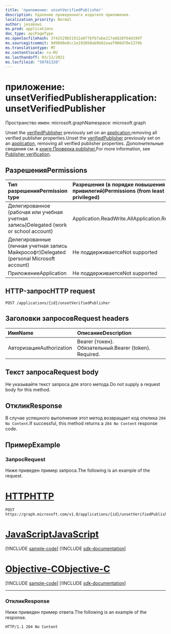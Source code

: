 ```yaml
---
title: 'приложение: unsetVerifiedPublisher'
description: Удаление проверенного издателя приложения.
localization_priority: Normal
author: jesakowi
ms.prod: applications
doc_type: apiPageType
ms.openlocfilehash: 3741529b51912a077bfb7abe217a6828f64d199f
ms.sourcegitcommit: 9d98d9e9cc1e193850ab9b82aaaf906d70e1378b
ms.translationtype: MT
ms.contentlocale: ru-RU
ms.lasthandoff: 03/12/2021
ms.locfileid: "50761320"
---
```

# <a name="application-unsetverifiedpublisher"></a><span data-ttu-id="d7c54-103">приложение: unsetVerifiedPublisher</span><span class="sxs-lookup"><span data-stu-id="d7c54-103">application: unsetVerifiedPublisher</span></span>

<span data-ttu-id="d7c54-104">Пространство имен: microsoft.graph</span><span class="sxs-lookup"><span data-stu-id="d7c54-104">Namespace: microsoft.graph</span></span>

<span data-ttu-id="d7c54-105">Unset the [verifiedPublisher](../resources/verifiedPublisher.md) previously set on an [application,](../resources/application.md)removing all verified publisher properties.</span><span class="sxs-lookup"><span data-stu-id="d7c54-105">Unset the [verifiedPublisher](../resources/verifiedPublisher.md) previously set on an [application](../resources/application.md), removing all verified publisher properties.</span></span> <span data-ttu-id="d7c54-106">Дополнительные сведения см. в [книге Проверка publisher.](/azure/active-directory/develop/publisher-verification-overview)</span><span class="sxs-lookup"><span data-stu-id="d7c54-106">For more information, see [Publisher verification](/azure/active-directory/develop/publisher-verification-overview).</span></span>

## <a name="permissions"></a><span data-ttu-id="d7c54-107">Разрешения</span><span class="sxs-lookup"><span data-stu-id="d7c54-107">Permissions</span></span>

|<span data-ttu-id="d7c54-108">Тип разрешения</span><span class="sxs-lookup"><span data-stu-id="d7c54-108">Permission type</span></span>      | <span data-ttu-id="d7c54-109">Разрешения (в порядке повышения привилегий)</span><span class="sxs-lookup"><span data-stu-id="d7c54-109">Permissions (from least to most privileged)</span></span>              |
|:--------------------|:---------------------------------------------------------|
|<span data-ttu-id="d7c54-110">Делегированное (рабочая или учебная учетная запись)</span><span class="sxs-lookup"><span data-stu-id="d7c54-110">Delegated (work or school account)</span></span> | <span data-ttu-id="d7c54-111">Application.ReadWrite.All</span><span class="sxs-lookup"><span data-stu-id="d7c54-111">Application.ReadWrite.All</span></span> |
|<span data-ttu-id="d7c54-112">Делегированные (личная учетная запись Майкрософт)</span><span class="sxs-lookup"><span data-stu-id="d7c54-112">Delegated (personal Microsoft account)</span></span> | <span data-ttu-id="d7c54-113">Не поддерживается</span><span class="sxs-lookup"><span data-stu-id="d7c54-113">Not supported</span></span> |
|<span data-ttu-id="d7c54-114">Приложение</span><span class="sxs-lookup"><span data-stu-id="d7c54-114">Application</span></span> | <span data-ttu-id="d7c54-115">Не поддерживается</span><span class="sxs-lookup"><span data-stu-id="d7c54-115">Not supported</span></span> |

## <a name="http-request"></a><span data-ttu-id="d7c54-116">HTTP-запрос</span><span class="sxs-lookup"><span data-stu-id="d7c54-116">HTTP request</span></span>

<!-- { "blockType": "ignored" } -->

```http
POST /applications/{id}/unsetVerifiedPublisher
```

## <a name="request-headers"></a><span data-ttu-id="d7c54-117">Заголовки запросов</span><span class="sxs-lookup"><span data-stu-id="d7c54-117">Request headers</span></span>

| <span data-ttu-id="d7c54-118">Имя</span><span class="sxs-lookup"><span data-stu-id="d7c54-118">Name</span></span>           | <span data-ttu-id="d7c54-119">Описание</span><span class="sxs-lookup"><span data-stu-id="d7c54-119">Description</span></span>                |
|:---------------|:---------------------------|
| <span data-ttu-id="d7c54-120">Авторизация</span><span class="sxs-lookup"><span data-stu-id="d7c54-120">Authorization</span></span>  | <span data-ttu-id="d7c54-p102">Bearer {токен}. Обязательный.</span><span class="sxs-lookup"><span data-stu-id="d7c54-p102">Bearer {token}. Required.</span></span>  |

## <a name="request-body"></a><span data-ttu-id="d7c54-123">Текст запроса</span><span class="sxs-lookup"><span data-stu-id="d7c54-123">Request body</span></span>

<span data-ttu-id="d7c54-124">Не указывайте текст запроса для этого метода.</span><span class="sxs-lookup"><span data-stu-id="d7c54-124">Do not supply a request body for this method.</span></span>

## <a name="response"></a><span data-ttu-id="d7c54-125">Отклик</span><span class="sxs-lookup"><span data-stu-id="d7c54-125">Response</span></span>

<span data-ttu-id="d7c54-126">В случае успешного выполнения этот метод возвращает код отклика `204 No Content`.</span><span class="sxs-lookup"><span data-stu-id="d7c54-126">If successful, this method returns a `204 No Content` response code.</span></span>

## <a name="example"></a><span data-ttu-id="d7c54-127">Пример</span><span class="sxs-lookup"><span data-stu-id="d7c54-127">Example</span></span>

### <a name="request"></a><span data-ttu-id="d7c54-128">Запрос</span><span class="sxs-lookup"><span data-stu-id="d7c54-128">Request</span></span>

<span data-ttu-id="d7c54-129">Ниже приведен пример запроса.</span><span class="sxs-lookup"><span data-stu-id="d7c54-129">The following is an example of the request.</span></span>


# <a name="http"></a>[<span data-ttu-id="d7c54-130">HTTP</span><span class="sxs-lookup"><span data-stu-id="d7c54-130">HTTP</span></span>](#tab/http)
<!-- {
  "blockType": "request",
  "name": "application_unsetverifiedpublisher"
}-->

```http
POST https://graph.microsoft.com/v1.0/applications/{id}/unsetVerifiedPublisher
```
# <a name="javascript"></a>[<span data-ttu-id="d7c54-131">JavaScript</span><span class="sxs-lookup"><span data-stu-id="d7c54-131">JavaScript</span></span>](#tab/javascript)
[!INCLUDE [sample-code](../includes/snippets/javascript/application-unsetverifiedpublisher-javascript-snippets.md)]
[!INCLUDE [sdk-documentation](../includes/snippets/snippets-sdk-documentation-link.md)]

# <a name="objective-c"></a>[<span data-ttu-id="d7c54-132">Objective-C</span><span class="sxs-lookup"><span data-stu-id="d7c54-132">Objective-C</span></span>](#tab/objc)
[!INCLUDE [sample-code](../includes/snippets/objc/application-unsetverifiedpublisher-objc-snippets.md)]
[!INCLUDE [sdk-documentation](../includes/snippets/snippets-sdk-documentation-link.md)]

---


### <a name="response"></a><span data-ttu-id="d7c54-133">Отклик</span><span class="sxs-lookup"><span data-stu-id="d7c54-133">Response</span></span>

<span data-ttu-id="d7c54-134">Ниже приведен пример ответа.</span><span class="sxs-lookup"><span data-stu-id="d7c54-134">The following is an example of the response.</span></span>

<!-- {
  "blockType": "response",
  "truncated": true
} -->

```http
HTTP/1.1 204 No Content
```

<!-- uuid: db9f2d4d-e668-4eda-9d88-776b6ca6ca20
2020-09-09 21:29:08 UTC -->
<!-- {
  "type": "#page.annotation",
  "description": "application: unsetVerifiedPublisher",
  "keywords": "",
  "section": "documentation",
  "tocPath": "",
  "suppressions": []
}-->
